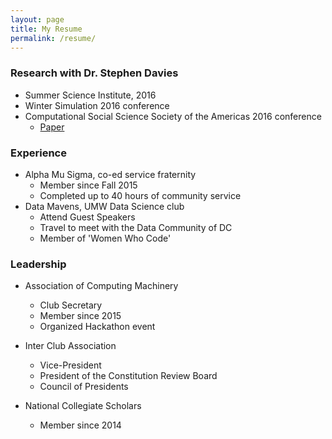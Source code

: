 ```yaml
---
layout: page
title: My Resume
permalink: /resume/
---
```


### Research with Dr. Stephen Davies
 * Summer Science Institute, 2016
 * Winter Simulation 2016 conference
 * Computational Social Science Society of the Americas 2016 conference
    *  [Paper](http://cs.umw.edu/~stephen/daviesZontine.pdf)
    
### Experience
 * Alpha Mu Sigma, co-ed service fraternity
   * Member since Fall 2015
   * Completed up to 40 hours of community service
 * Data Mavens, UMW Data Science club
   * Attend Guest Speakers
   * Travel to meet with the Data Community of DC
   * Member of 'Women Who Code'

### Leadership

* Association of Computing Machinery
  * Club Secretary
  * Member since 2015
  * Organized Hackathon event
  
* Inter Club Association
  * Vice-President
  * President of the Constitution Review Board
  * Council of Presidents
  
* National Collegiate Scholars
  * Member since 2014

